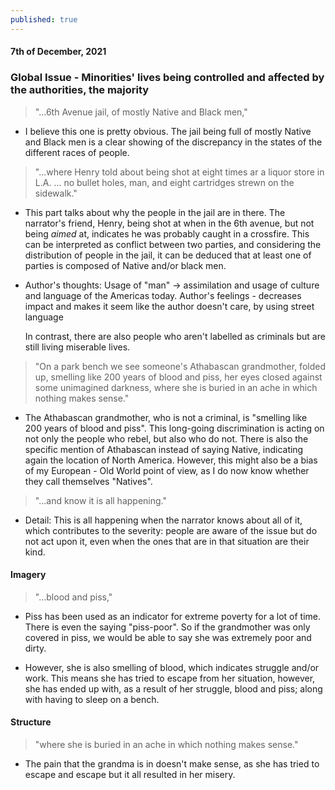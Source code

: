 ```yaml
---
published: true
---
```

#### 7th of December, 2021

### Global Issue - Minorities' lives being controlled and affected by the authorities, the majority

> "...6th Avenue jail, of mostly Native and Black men,"

- I believe this one is pretty obvious. The jail being full of mostly Native and Black men is a clear showing of the discrepancy in the states of the different races of people.

> "...where Henry told about being shot at eight times ar a liquor store in L.A. ... no bullet holes, man, and eight cartridges strewn on the sidewalk."

- This part talks about why the people in the jail are in there. The narrator's friend, Henry, being shot at when in the 6th avenue, but not being _aimed_ at, indicates he was probably caught in a crossfire. This can be interpreted as conflict between two parties, and considering the distribution of people in the jail, it can be deduced that at least one of parties is composed of Native and/or black men.

- Author's thoughts: Usage of "man" -> assimilation and usage of culture and language of the Americas today. Author's feelings - decreases impact and makes it seem like the author doesn't care, by using street language

	In contrast, there are also people who aren't labelled as criminals but are still living miserable lives. 

> "On a park bench we see someone's Athabascan grandmother, folded up, smelling like 200 years of blood and piss, her eyes closed against some unimagined darkness, where she is buried in an ache in which nothing makes sense."

- The Athabascan grandmother, who is not a criminal, is "smelling like 200 years of blood and piss". This long-going discrimination is acting on not only the people who rebel, but also who do not. There is also the specific mention of Athabascan instead of saying Native, indicating again the location of North America. However, this might also be a bias of my European - Old World point of view, as I do now know whether they call themselves "Natives".

> "...and know it is all happening."

- Detail: This is all happening when the narrator knows about all of it, which contributes to the severity: people are aware of the issue but do not act upon it, even when the ones that are in that situation are their kind.

#### Imagery
>"...blood and piss,"

- Piss has been used as an indicator for extreme poverty for a lot of time. There is even the saying "piss-poor". So if the grandmother was only covered in piss, we would be able to say she was extremely poor and dirty. 

- However, she is also smelling of blood, which indicates struggle and/or work. This means she has tried to escape from her situation, however, she has ended up with, as a result of her struggle, blood and piss; along with having to sleep on a bench.

#### Structure

>"where she is buried in an ache
in which nothing makes
                                       sense."
                                       
- The pain that the grandma is in doesn't make sense, as she has tried to escape and escape but it all resulted in her misery.
